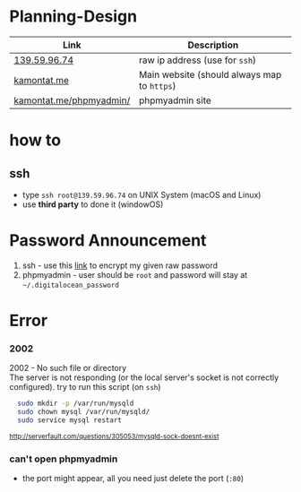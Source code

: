 # Planning-Design

|Link|Description|
|----|-----------|
| [139.59.96.74](https://139.59.96.74) |raw ip address (use for `ssh`) |
| [kamontat.me](https://kamontat.me) | Main website (should always map to `https`) |
| [kamontat.me/phpmyadmin/](https://kamontat.me/phpmyadmin/) | phpmyadmin site |

# how to

## ssh
- type `ssh root@139.59.96.74` on UNIX System (macOS and Linux) 
- use **third party** to done it (windowOS)

# Password Announcement
1. ssh - use this [link](http://www.md5online.org/md5-encrypt.html) to encrypt my given raw password
2. phpmyadmin - user should be `root` and password will stay at `~/.digitalocean_password`

# Error
### 2002
2002 - No such file or directory<br />The server is not responding (or the local server's socket is not correctly configured).
try to run this script (on `ssh`)
```Bash
  sudo mkdir -p /var/run/mysqld
  sudo chown mysql /var/run/mysqld/
  sudo service mysql restart
```
<small>http://serverfault.com/questions/305053/mysqld-sock-doesnt-exist</small>

### can't open phpmyadmin
- the port might appear, all you need just delete the port (`:80`)
